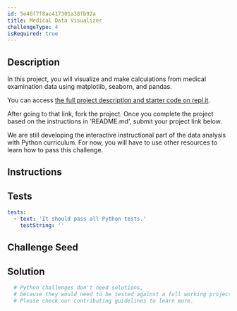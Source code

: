 ```yaml
---
id: 5e46f7f8ac417301a38fb92a
title: Medical Data Visualizer
challengeType: 4
isRequired: true
---
```


## Description
<section id='description'>
In this project, you will visualize and make calculations from medical examination data using matplotlib, seaborn, and pandas.

You can access <a href='https://repl.it/@freeCodeCamp/fcc-medical-data-visualizer' target='_blank'>the full project description and starter code on repl.it</a>.

After going to that link, fork the project. Once you complete the project based on the instructions in 'README.md', submit your project link below.

We are still developing the interactive instructional part of the data analysis with Python curriculum. For now, you will have to use other resources to learn how to pass this challenge.
</section>

## Instructions
<section id='instructions'>

</section>

## Tests
<section id='tests'>

```yml
tests:
  - text: 'It should pass all Python tests.'
    testString: ''

```

</section>

## Challenge Seed
<section id='challengeSeed'>

</section>

## Solution
<section id='solution'>

```py
  # Python challenges don't need solutions, 
  # because they would need to be tested against a full working project. 
  # Please check our contributing guidelines to learn more.
```

</section>
